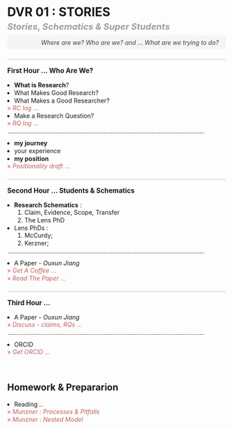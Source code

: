 # DVR 01 : STORIES

##### Stories, Schematics & Super Students

###### Where are we? Who are we? and ... What are we trying to do?


### First Hour ... Who Are We?

* **What is Research**?
* What Makes Good Research?
* What Makes a Good Researcher?
  * » _RC log_ ...
* Make a Research Question?
  * » _RQ log_ ...
 
---

* **my journey**
* your experience
* **my position**
  * » _Positionality draft_ ...


### Second Hour ... Students & Schematics

* **Research Schematics** :
   1. Claim, Evidence, Scope, Transfer
   2. The Lens PhD
* Lens PhDs :
   1. McCurdy;
   2. Kerzner;

---

* A Paper - _Ouxun Jiang_
  * » _Get A Coffee_ ...
  * » _Read The Paper_ ...


### Third Hour ...

* A Paper - _Ouxun Jiang_
  * » _Discuss - claims, RQs_ ...

---

* ORCID
  * » _Get ORCID_ ...


## Homework &amp; Prepararion

* Reading ..
  * » _Munzner : Processes &amp; Pitfalls_
  * » _Munzner : Nested Model_


<!--- HTML --->

<style>
li:not(:last-child) {
    margin-bottom: 1px; padding-bottom:0px;
}
ul {margin-left:1rem; padding-left:0px;}
ul ul {margin-left:-1rem; padding-left:0px;color:#c06060; list-style: none}
h1 {border-bottom:none; padding-bottom:0px; margin-bottom:0px}
h2 {border-top:none; padding-top:2rem; border-top:none}
h3 {border-top:solid 1px #c0c0c0; padding-top:1rem; font-size:110%
}
h4 {border-top:none; padding-top:1rem; text-align:right; border-top:none}
h5 {margin-top:0.25rem; padding-top:0px; font-size:145%; color:#40404080; margin-bottom:0.5rem}
h6 {padding:1rem; margin-top:0.5rem; padding-top:0.5rem; font-size:100%; color:#404040ff; font-style:italic; text-align:right; background-color:#c0c0c020; margin-bottom:0.5rem; padding-bottom:0.5rem;}
hr {border:dashed 1px #c0c0c0; height:0px;border-width:1;color:#802020; border-bottom:none; borderp-left:none; border-right:none; width:90%; 
}
</style>

